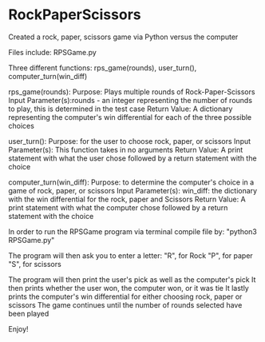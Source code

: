 # RockPaperScissors
Created a rock, paper, scissors game via Python versus the computer

Files include: RPSGame.py

Three different functions: rps_game(rounds), user_turn(), computer_turn(win_diff)

rps_game(rounds): Purpose: Plays multiple rounds of Rock-Paper-Scissors
  Input Parameter(s):rounds - an integer representing the number of rounds to play, this is determined in the test case
  Return Value: A dictionary representing the computer's win differential for each of the three possible choices

user_turn(): Purpose: for the user to choose rock, paper, or scissors
  Input Parameter(s): This function takes in no arguments
  Return Value: A print statement with what the user chose followed by a return statement with the choice

computer_turn(win_diff): Purpose: to determine the computer's choice in a game of rock, paper, or scissors
  Input Parameter(s): win_diff: the dictionary with the win differential for the rock, paper and Scissors
  Return Value: A print statement with what the computer chose followed by a return statement with the choice

In order to run the RPSGame program via terminal compile file by:
"python3 RPSGame.py" 

The program will then ask you to enter a letter:
"R", for Rock
"P", for paper
"S", for scissors

The program will then print the user's pick as well as the computer's pick
It then prints whether the user won, the computer won, or it was tie
It lastly prints the computer's win differential for either choosing rock, paper or scissors
The game continues until the number of rounds selected have been played

Enjoy!

